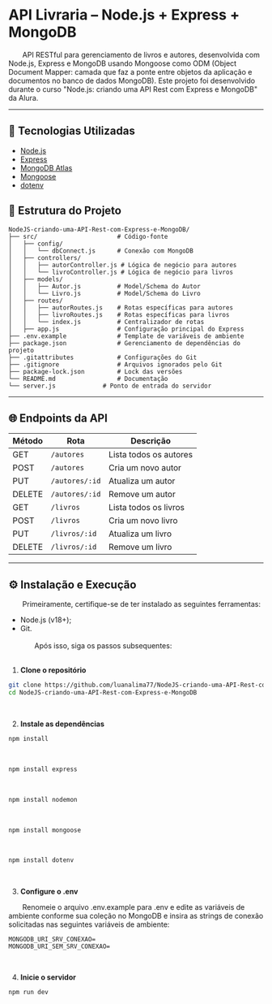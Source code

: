 # API Livraria – Node.js + Express + MongoDB
&nbsp; &nbsp; &nbsp; &nbsp;API RESTful para gerenciamento de livros e autores, desenvolvida com Node.js, Express e MongoDB usando Mongoose como ODM (Object Document Mapper: camada  que faz a ponte entre objetos da aplicação e documentos no banco de dados MongoDB). Este projeto foi desenvolvido durante o curso "Node.js: criando uma API Rest com Express e MongoDB" da Alura.

---

## 🚀 Tecnologias Utilizadas

- [Node.js](https://nodejs.org/)
- [Express](https://expressjs.com/)
- [MongoDB Atlas](https://www.mongodb.com/cloud/atlas)
- [Mongoose](https://mongoosejs.com/)
- [dotenv](https://www.npmjs.com/package/dotenv)


## 📁 Estrutura do Projeto
```
NodeJS-criando-uma-API-Rest-com-Express-e-MongoDB/
├── src/                      # Código-fonte
│   ├── config/
│   │   └── dbConnect.js      # Conexão com MongoDB
│   ├── controllers/
│   │   ├── autorController.js # Lógica de negócio para autores
│   │   └── livroController.js # Lógica de negócio para livros
│   ├── models/
│   │   ├── Autor.js          # Model/Schema do Autor
│   │   └── Livro.js          # Model/Schema do Livro
│   ├── routes/
│   │   ├── autorRoutes.js    # Rotas específicas para autores
│   │   ├── livroRoutes.js    # Rotas específicas para livros
│   │   └── index.js          # Centralizador de rotas
│   ├── app.js                # Configuração principal do Express
├── .env.example              # Template de variáveis de ambiente
├── package.json              # Gerenciamento de dependências do projeto
├── .gitattributes            # Configurações do Git
├── .gitignore                # Arquivos ignorados pelo Git
├── package-lock.json         # Lock das versões
└── README.md                 # Documentação
└── server.js             # Ponto de entrada do servidor
```

---

## 🌐 Endpoints da API

| Método | Rota                | Descrição                       |
|--------|---------------------|----------------------------------|
| GET    | `/autores`          | Lista todos os autores          |
| POST   | `/autores`          | Cria um novo autor              |
| PUT    | `/autores/:id`      | Atualiza um autor               |
| DELETE | `/autores/:id`      | Remove um autor                 |
| GET    | `/livros`           | Lista todos os livros           |
| POST   | `/livros`           | Cria um novo livro              |
| PUT    | `/livros/:id`       | Atualiza um livro               |
| DELETE | `/livros/:id`       | Remove um livro                 |

---

## ⚙️ Instalação e Execução
&nbsp; &nbsp; &nbsp; &nbsp;Primeiramente, certifique-se de ter instalado as seguintes ferramentas: 
- Node.js (v18+);
- Git.
<br> <br>
&nbsp; &nbsp; &nbsp; &nbsp;Após isso, siga os passos subsequentes:
<br><br>

1. **Clone o repositório**
```bash
git clone https://github.com/luanalima77/NodeJS-criando-uma-API-Rest-com-Express-e-MongoDB.git
cd NodeJS-criando-uma-API-Rest-com-Express-e-MongoDB
```

<br>

2. **Instale as dependências**
```bash
npm install
```
<br>

```bash
npm install express
```
<br>

```bash
npm install nodemon
```
<br>

```bash
npm install mongoose
```

<br>

```bash 
npm install dotenv
```
<br>

3. **Configure o .env**

&nbsp; &nbsp; &nbsp; &nbsp;Renomeie o arquivo .env.example para .env e edite as variáveis de ambiente conforme sua coleção no MongoDB e insira as strings de conexão solicitadas nas seguintes variáveis de ambiente:
```
MONGODB_URI_SRV_CONEXAO=
MONGODB_URI_SEM_SRV_CONEXAO=
```

<br>

4. **Inicie o servidor**
```bash
npm run dev
```